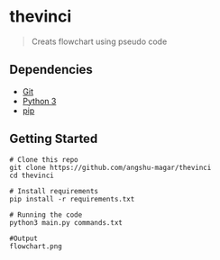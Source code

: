 # thevinci
> Creats flowchart using pseudo code

## Dependencies
* [Git](https://git-scm.com/)
* [Python 3](https://www.python.org/download/releases/3.0/)
* [pip](https://pypi.org/project/pip/)

## Getting Started
```
# Clone this repo
git clone https://github.com/angshu-magar/thevinci
cd thevinci

# Install requirements
pip install -r requirements.txt

# Running the code
python3 main.py commands.txt

#Output
flowchart.png
```
